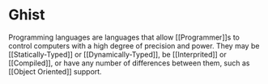 # Ghist
Programming languages are languages that allow [[Programmer]]s to control computers with a high degree of precision and power. They may be [[Statically-Typed]] or [[Dynamically-Typed]], be [[Interprited]] or [[Compiled]], or have any number of differences between them, such as [[Object Oriented]] support.